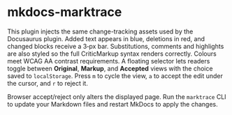 # mkdocs-marktrace

This plugin injects the same change-tracking assets used by the Docusaurus plugin. Added text appears in blue, deletions in red, and changed blocks receive a 3‑px bar. Substitutions, comments and highlights are also styled so the full CriticMarkup syntax renders correctly. Colours meet WCAG&nbsp;AA contrast requirements. A floating selector lets readers toggle between **Original**, **Markup**, and **Accepted** views with the choice saved to `localStorage`. Press `m` to cycle the view, `a` to accept the edit under the cursor, and `r` to reject it.

Browser accept/reject only alters the displayed page. Run the `marktrace` CLI to update your Markdown files and restart MkDocs to apply the changes.
